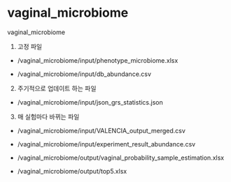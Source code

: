 # vaginal_microbiome
vaginal_microbiome


1. 고정 파일

- /vaginal_microbiome/input/phenotype_microbiome.xlsx

- /vaginal_microbiome/input/db_abundance.csv

2. 주기적으로 업데이트 하는 파일

- /vaginal_microbiome/input/json_grs_statistics.json

3. 매 실험마다 바뀌는 파일

- /vaginal_microbiome/input/VALENCIA_output_merged.csv

- /vaginal_microbiome/input/experiment_result_abundance.csv

- /vaginal_microbiome/output/vaginal_probability_sample_estimation.xlsx

- /vaginal_microbiome/output/top5.xlsx
